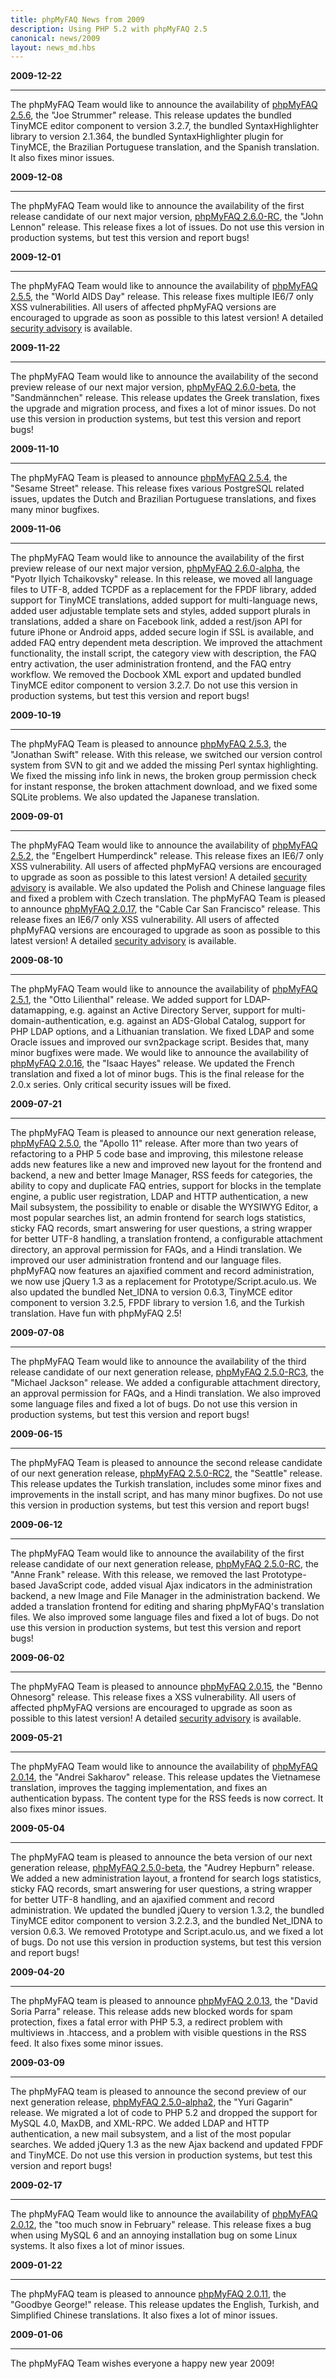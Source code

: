 ```yaml
---
title: phpMyFAQ News from 2009
description: Using PHP 5.2 with phpMyFAQ 2.5
canonical: news/2009
layout: news_md.hbs
---
```


**2009-12-22**

---

The phpMyFAQ Team would like to announce the availability of [phpMyFAQ 2.5.6](/download), the "Joe Strummer" release.
This release updates the bundled TinyMCE editor component to version 3.2.7, the bundled SyntaxHighlighter library to
version 2.1.364, the bundled SyntaxHighlighter plugin for TinyMCE, the Brazilian Portuguese translation, and the Spanish
translation. It also fixes minor issues.

**2009-12-08**

---

The phpMyFAQ Team would like to announce the availability of the first release candidate of our next major version,
[phpMyFAQ 2.6.0-RC](/download), the "John Lennon" release. This release fixes a lot of issues. Do not use this version
in production systems, but test this version and report bugs!

**2009-12-01**

---

The phpMyFAQ Team would like to announce the availability of [phpMyFAQ 2.5.5](/download), the "World AIDS Day" release.
This release fixes multiple IE6/7 only XSS vulnerabilities. All users of affected phpMyFAQ versions are encouraged to
upgrade as soon as possible to this latest version! A detailed [security advisory](/security/advisory-2009-12-01) is
available.

**2009-11-22**

---

The phpMyFAQ Team would like to announce the availability of the second preview release of our next major version,
[phpMyFAQ 2.6.0-beta](/download), the "Sandmännchen" release. This release updates the Greek translation, fixes the
upgrade and migration process, and fixes a lot of minor issues. Do not use this version in production systems, but test
this version and report bugs!

**2009-11-10**

---

The phpMyFAQ Team is pleased to announce [phpMyFAQ 2.5.4](/download), the "Sesame Street" release. This release fixes
various PostgreSQL related issues, updates the Dutch and Brazilian Portuguese translations, and fixes many minor
bugfixes.

**2009-11-06**

---

The phpMyFAQ Team would like to announce the availability of the first preview release of our next major version,
[phpMyFAQ 2.6.0-alpha](/download), the "Pyotr Ilyich Tchaikovsky" release. In this release, we moved all language files
to UTF-8, added TCPDF as a replacement for the FPDF library, added support for TinyMCE translations, added support for
multi-language news, added user adjustable template sets and styles, added support plurals in translations, added a
share on Facebook link, added a rest/json API for future iPhone or Android apps, added secure login if SSL is available,
and added FAQ entry dependent meta description. We improved the attachment functionality, the install script, the
category view with description, the FAQ entry activation, the user administration frontend, and the FAQ entry workflow.
We removed the Docbook XML export and updated bundled TinyMCE editor component to version 3.2.7. Do not use this version
in production systems, but test this version and report bugs!

**2009-10-19**

---

The phpMyFAQ Team is pleased to announce [phpMyFAQ 2.5.3](/download), the "Jonathan Swift" release.
With this release, we switched our version control system from SVN to git and we added the missing Perl syntax
highlighting.
We fixed the missing info link in news, the broken group permission check for instant response, the broken attachment
download, and we fixed some SQLite problems. We also updated the Japanese translation.

**2009-09-01**

---

The phpMyFAQ Team would like to announce the availability of [phpMyFAQ 2.5.2](/download), the "Engelbert Humperdinck"
release.
This release fixes an IE6/7 only XSS vulnerability. All users of affected phpMyFAQ versions are encouraged to upgrade as
soon as possible to this latest version! A detailed [security advisory](/security/advisory-2009-09-01) is available.
We also updated the Polish and Chinese language files and fixed a problem with Czech translation. The phpMyFAQ Team is
pleased to announce [phpMyFAQ 2.0.17](/download), the "Cable Car San Francisco" release. This release fixes an IE6/7
only XSS vulnerability. All users of affected phpMyFAQ versions are encouraged to upgrade as soon as possible to this
latest version! A detailed [security advisory](/security/advisory-2009-09-01) is available.

**2009-08-10**

---

The phpMyFAQ Team would like to announce the availability of [phpMyFAQ 2.5.1](/download), the "Otto Lilienthal" release.
We added support for LDAP-datamapping, e.g. against an Active Directory Server, support for multi-domain-authentication,
e.g. against an ADS-Global Catalog, support for PHP LDAP options, and a Lithuanian translation. We fixed LDAP and some
Oracle issues and improved our svn2package script. Besides that, many minor bugfixes were made. We would like to
announce the availability of [phpMyFAQ 2.0.16](/download), the "Isaac Hayes" release. We updated the French translation
and fixed a lot of minor bugs. This is the final release for the 2.0.x series. Only critical security issues will be
fixed.

**2009-07-21**

---

The phpMyFAQ Team is pleased to announce our next generation release, [phpMyFAQ 2.5.0](/download), the "Apollo 11"
release. After more than two years of refactoring to a PHP 5 code base and improving, this milestone release adds new
features like a new and improved new layout for the frontend and backend, a new and better Image Manager, RSS feeds for
categories, the ability to copy and duplicate FAQ entries, support for blocks in the template engine, a public user
registration, LDAP and HTTP authentication, a new Mail subsystem, the possibility to enable or disable the WYSIWYG
Editor, a most popular searches list, an admin frontend for search logs statistics, sticky FAQ records, smart answering
for user questions, a string wrapper for better UTF-8 handling, a translation frontend, a configurable attachment
directory, an approval permission for FAQs, and a Hindi translation. We improved our user administration frontend and
our language files. phpMyFAQ now features an ajaxified comment and record administration, we now use jQuery 1.3 as a
replacement for Prototype/Script.aculo.us. We also updated the bundled Net_IDNA to version 0.6.3, TinyMCE editor
component to version 3.2.5, FPDF library to version 1.6, and the Turkish translation. Have fun with phpMyFAQ 2.5!

**2009-07-08**

---

The phpMyFAQ Team would like to announce the availability of the third release candidate of our next generation
release, [phpMyFAQ 2.5.0-RC3](/download), the "Michael Jackson" release. We added a configurable attachment directory,
an approval permission for FAQs, and a Hindi translation. We also improved some language files and fixed a lot of bugs.
Do not use this version in production systems, but test this version and report bugs!

**2009-06-15**

---

The phpMyFAQ Team is pleased to announce the second release candidate of our next generation
release, [phpMyFAQ 2.5.0-RC2](/download), the "Seattle" release. This release updates the Turkish translation, includes
some minor fixes and improvements in the install script, and has many minor bugfixes. Do not use this version in
production systems, but test this version and report bugs!

**2009-06-12**

---

The phpMyFAQ Team would like to announce the availability of the first release candidate of our next generation
release, [phpMyFAQ 2.5.0-RC](/download), the "Anne Frank" release. With this release, we removed the last
Prototype-based JavaScript code, added visual Ajax indicators in the administration backend, a new Image and File
Manager in the administration backend. We added a translation frontend for editing and sharing phpMyFAQ's translation
files. We also improved some language files and fixed a lot of bugs. Do not use this version in production systems, but
test this version and report bugs!

**2009-06-02**

---

The phpMyFAQ Team is pleased to announce [phpMyFAQ 2.0.15](/download), the "Benno Ohnesorg" release. This release fixes
a XSS vulnerability. All users of affected phpMyFAQ versions are encouraged to upgrade as soon as possible to this
latest version! A detailed [security advisory](/security/advisory-2009-06-02) is available.

**2009-05-21**

---

The phpMyFAQ Team would like to announce the availability of [phpMyFAQ 2.0.14](/download), the "Andrei Sakharov"
release. This release updates the Vietnamese translation, improves the tagging implementation, and fixes an
authentication bypass. The content type for the RSS feeds is now correct. It also fixes minor issues.

**2009-05-04**

---

The phpMyFAQ team is pleased to announce the beta version of our next generation
release, [phpMyFAQ 2.5.0-beta](/download), the "Audrey Hepburn" release. We added a new administration layout, a
frontend for search logs statistics, sticky FAQ records, smart answering for user questions, a string wrapper for better
UTF-8 handling, and an ajaxified comment and record administration. We updated the bundled jQuery to version 1.3.2, the
bundled TinyMCE editor component to version 3.2.2.3, and the bundled Net_IDNA to version 0.6.3. We removed Prototype and
Script.aculo.us, and we fixed a lot of bugs. Do not use this version in production systems, but test this version and
report bugs!

**2009-04-20**

---

The phpMyFAQ team is pleased to announce [phpMyFAQ 2.0.13](/download), the "David Soria Parra" release. This release
adds new blocked words for spam protection, fixes a fatal error with PHP 5.3, a redirect problem with multiviews in
.htaccess, and a problem with visible questions in the RSS feed. It also fixes some minor issues.

**2009-03-09**

---

The phpMyFAQ team is pleased to announce the second preview of our next generation
release, [phpMyFAQ 2.5.0-alpha2](/download), the "Yuri Gagarin" release. We migrated a lot of code to PHP 5.2 and
dropped the support for MySQL 4.0, MaxDB, and XML-RPC. We added LDAP and HTTP authentication, a new mail subsystem, and
a list of the most popular searches. We added jQuery 1.3 as the new Ajax backend and updated FPDF and TinyMCE. Do not
use this version in production systems, but test this version and report bugs!

**2009-02-17**

---

The phpMyFAQ Team would like to announce the availability of [phpMyFAQ 2.0.12](/download), the "too much snow in
February" release.
This release fixes a bug when using MySQL 6 and an annoying installation bug on some Linux systems.
It also fixes a lot of minor issues.

**2009-01-22**

---

The phpMyFAQ team is pleased to announce [phpMyFAQ 2.0.11](/download), the "Goodbye George!" release. This release
updates the English, Turkish, and Simplified Chinese translations. It also fixes a lot of minor issues.

**2009-01-06**

---

The phpMyFAQ Team wishes everyone a happy new year 2009!
